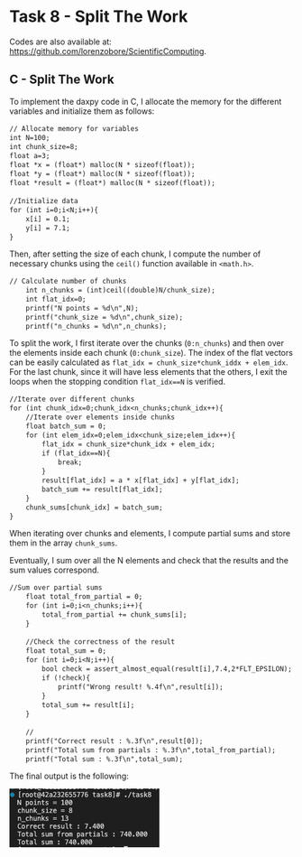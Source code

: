 # Task 8 - Split The Work

Codes are also available at: https://github.com/lorenzobore/ScientificComputing.

## C - Split The Work

To implement the daxpy code in C, I allocate the memory for the different variables and initialize them as follows:
```
// Allocate memory for variables
int N=100;
int chunk_size=8;
float a=3;
float *x = (float*) malloc(N * sizeof(float));
float *y = (float*) malloc(N * sizeof(float));
float *result = (float*) malloc(N * sizeof(float));

//Initialize data
for (int i=0;i<N;i++){
    x[i] = 0.1;
    y[i] = 7.1;
}
```


Then, after setting the size of each chunk, I compute the number of necessary chunks using the `ceil()` function available in `<math.h>`.

```
// Calculate number of chunks
    int n_chunks = (int)ceil((double)N/chunk_size);
    int flat_idx=0;
    printf("N points = %d\n",N);
    printf("chunk_size = %d\n",chunk_size);
    printf("n_chunks = %d\n",n_chunks);
```

To split the work, I first iterate over the chunks (`0:n_chunks`) and then over the elements inside each chunk (`0:chunk_size`). The index of the flat vectors can be easily calculated as `flat_idx = chunk_size*chunk_iddx + elem_idx`. For the last chunk, since it will have less elements that the others, I exit the loops when the stopping condition `flat_idx==N` is verified.

```
//Iterate over different chunks
for (int chunk_idx=0;chunk_idx<n_chunks;chunk_idx++){
    //Iterate over elements inside chunks
    float batch_sum = 0;
    for (int elem_idx=0;elem_idx<chunk_size;elem_idx++){
        flat_idx = chunk_size*chunk_idx + elem_idx;
        if (flat_idx==N){
            break;
        }
        result[flat_idx] = a * x[flat_idx] + y[flat_idx];
        batch_sum += result[flat_idx];
    }
    chunk_sums[chunk_idx] = batch_sum;
}
```

When iterating over chunks and elements, I compute partial sums and store them in the array `chunk_sums`.

Eventually, I sum over all the N elements and check that the results and the sum values correspond.

```
//Sum over partial sums
    float total_from_partial = 0;
    for (int i=0;i<n_chunks;i++){
        total_from_partial += chunk_sums[i];
    }

    //Check the correctness of the result
    float total_sum = 0;
    for (int i=0;i<N;i++){
        bool check = assert_almost_equal(result[i],7.4,2*FLT_EPSILON);
        if (!check){
            printf("Wrong result! %.4f\n",result[i]);
        }
        total_sum += result[i];
    }

    //
    printf("Correct result : %.3f\n",result[0]);
    printf("Total sum from partials : %.3f\n",total_from_partial);
    printf("Total sum : %.3f\n",total_sum);

```

The final output is the following:

![output.png](./output.png)

